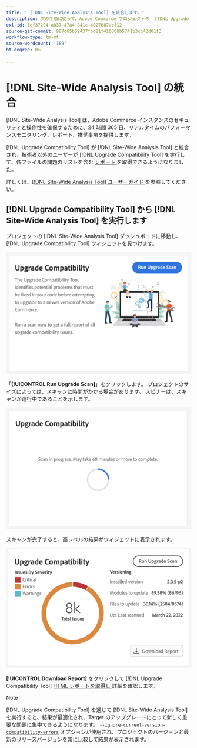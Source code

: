 ```yaml
---
title: ' [!DNL Site-Wide Analysis Tool] を統合します。'
description: 次の手順に従って、Adobe Commerce プロジェクトの  [!DNL Upgrade Compatibility Tool] dashboard から  [!DNL Site-Wide Analysis Tool]  レポートを取得します。
exl-id: 1ef37294-a837-47a4-841c-4027087acf12
source-git-commit: 987d65b52437fbd21f41600bb5741b3cc43d01f3
workflow-type: tm+mt
source-wordcount: '189'
ht-degree: 0%

---
```


# [!DNL Site-Wide Analysis Tool] の統合

[!DNL Site-Wide Analysis Tool] は、Adobe Commerce インスタンスのセキュリティと操作性を確保するために、24 時間 365 日、リアルタイムのパフォーマンスモニタリング、レポート、推奨事項を提供します。

[!DNL Upgrade Compatibility Tool] が [!DNL Site-Wide Analysis Tool] と統合され、技術者以外のユーザーが [!DNL Upgrade Compatibility Tool] を実行して、各ファイルの問題のリストを含む [ レポート ](../upgrade-compatibility-tool/reports.md) を取得できるようになりました。

詳しくは、[[!DNL Site-Wide Analysis Tool]  ユーザーガイド ](https://experienceleague.adobe.com/en/docs/commerce-operations/tools/site-wide-analysis-tool/access) を参照してください。

## [!DNL Upgrade Compatibility Tool] から [!DNL Site-Wide Analysis Tool] を実行します

プロジェクトの [!DNL Site-Wide Analysis Tool] ダッシュボードに移動し、[!DNL Upgrade Compatibility Tool] ウィジェットを見つけます。

![UCT SWAT ウィジェット – 初期 ](../../assets/upgrade-guide/uct-swat-initial.png)

「**[!UICONTROL Run Upgrade Scan]**」をクリックします。 プロジェクトのサイズによっては、スキャンに時間がかかる場合があります。 スピナーは、スキャンが進行中であることを示します。

![UCT SWAT ウィジェット – 処理中 ](../../assets/upgrade-guide/uct-swat-progress.png)

スキャンが完了すると、高レベルの結果がウィジェットに表示されます。

![UCT SWAT ウィジェット – 結果 ](../../assets/upgrade-guide/uct-swat-results.png)

**[!UICONTROL Download Report]** をクリックして [!DNL Upgrade Compatibility Tool] [HTML レポートを取得し ](../upgrade-compatibility-tool/reports.md#html-report) 詳細を確認します。


>[!NOTE]
>
> [!DNL Upgrade Compatibility Tool] を通じて [!DNL Site-Wide Analysis Tool] を実行すると、結果が最適化され、Target のアップグレードにとって新しく重要な問題に集中できるようになります。 [`--ignore-current-version-compatibility-errors`](run.md#optimize-your-results) オプションが使用され、プロジェクトのバージョンと最新のリリースバージョンを常に比較して結果が表示されます。
